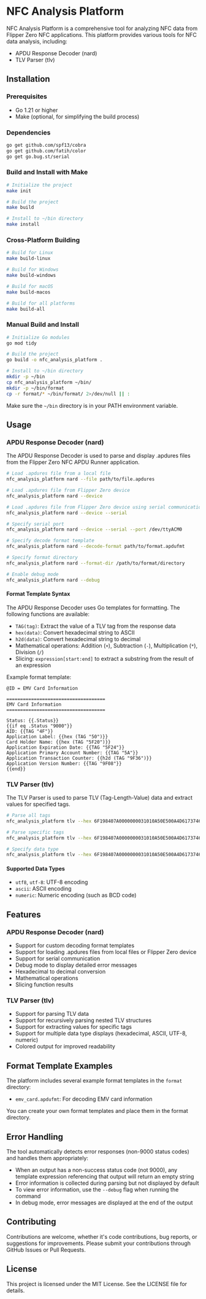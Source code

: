 # NFC Analysis Platform

NFC Analysis Platform is a comprehensive tool for analyzing NFC data from Flipper Zero NFC applications. This platform provides various tools for NFC data analysis, including:

- APDU Response Decoder (nard)
- TLV Parser (tlv)

## Installation

### Prerequisites

- Go 1.21 or higher
- Make (optional, for simplifying the build process)

### Dependencies

```bash
go get github.com/spf13/cobra
go get github.com/fatih/color
go get go.bug.st/serial
```

### Build and Install with Make

```bash
# Initialize the project
make init

# Build the project
make build

# Install to ~/bin directory
make install
```

### Cross-Platform Building

```bash
# Build for Linux
make build-linux

# Build for Windows
make build-windows

# Build for macOS
make build-macos

# Build for all platforms
make build-all
```

### Manual Build and Install

```bash
# Initialize Go modules
go mod tidy

# Build the project
go build -o nfc_analysis_platform .

# Install to ~/bin directory
mkdir -p ~/bin
cp nfc_analysis_platform ~/bin/
mkdir -p ~/bin/format
cp -r format/* ~/bin/format/ 2>/dev/null || :
```

Make sure the `~/bin` directory is in your PATH environment variable.

## Usage

### APDU Response Decoder (nard)

The APDU Response Decoder is used to parse and display .apdures files from the Flipper Zero NFC APDU Runner application.

```bash
# Load .apdures file from a local file
nfc_analysis_platform nard --file path/to/file.apdures

# Load .apdures file from Flipper Zero device
nfc_analysis_platform nard --device

# Load .apdures file from Flipper Zero device using serial communication
nfc_analysis_platform nard --device --serial

# Specify serial port
nfc_analysis_platform nard --device --serial --port /dev/ttyACM0

# Specify decode format template
nfc_analysis_platform nard --decode-format path/to/format.apdufmt

# Specify format directory
nfc_analysis_platform nard --format-dir /path/to/format/directory

# Enable debug mode
nfc_analysis_platform nard --debug
```

#### Format Template Syntax

The APDU Response Decoder uses Go templates for formatting. The following functions are available:

- `TAG(tag)`: Extract the value of a TLV tag from the response data
- `hex(data)`: Convert hexadecimal string to ASCII
- `h2d(data)`: Convert hexadecimal string to decimal
- Mathematical operations: Addition (`+`), Subtraction (`-`), Multiplication (`*`), Division (`/`)
- Slicing: `expression[start:end]` to extract a substring from the result of an expression

Example format template:
```
@ID = EMV Card Information

====================================
EMV Card Information
====================================

Status: {{.Status}}
{{if eq .Status "9000"}}
AID: {{TAG "4F"}}
Application Label: {{hex (TAG "50")}}
Card Holder Name: {{hex (TAG "5F20")}}
Application Expiration Date: {{TAG "5F24"}}
Application Primary Account Number: {{TAG "5A"}}
Application Transaction Counter: {{h2d (TAG "9F36")}}
Application Version Number: {{TAG "9F08"}}
{{end}}
```

### TLV Parser (tlv)

The TLV Parser is used to parse TLV (Tag-Length-Value) data and extract values for specified tags.

```bash
# Parse all tags
nfc_analysis_platform tlv --hex 6F198407A0000000031010A50E500A4D617374657243617264

# Parse specific tags
nfc_analysis_platform tlv --hex 6F198407A0000000031010A50E500A4D617374657243617264 --tag 84,50

# Specify data type
nfc_analysis_platform tlv --hex 6F198407A0000000031010A50E500A4D617374657243617264 --tag 50 --type ascii
```

#### Supported Data Types

- `utf8`, `utf-8`: UTF-8 encoding
- `ascii`: ASCII encoding
- `numeric`: Numeric encoding (such as BCD code)

## Features

### APDU Response Decoder (nard)

- Support for custom decoding format templates
- Support for loading .apdures files from local files or Flipper Zero device
- Support for serial communication
- Debug mode to display detailed error messages
- Hexadecimal to decimal conversion
- Mathematical operations
- Slicing function results

### TLV Parser (tlv)

- Support for parsing TLV data
- Support for recursively parsing nested TLV structures
- Support for extracting values for specific tags
- Support for multiple data type displays (hexadecimal, ASCII, UTF-8, numeric)
- Colored output for improved readability

## Format Template Examples

The platform includes several example format templates in the `format` directory:

- `emv_card.apdufmt`: For decoding EMV card information

You can create your own format templates and place them in the format directory.

## Error Handling

The tool automatically detects error responses (non-9000 status codes) and handles them appropriately:

- When an output has a non-success status code (not 9000), any template expression referencing that output will return an empty string
- Error information is collected during parsing but not displayed by default
- To view error information, use the `--debug` flag when running the command
- In debug mode, error messages are displayed at the end of the output

## Contributing

Contributions are welcome, whether it's code contributions, bug reports, or suggestions for improvements. Please submit your contributions through GitHub Issues or Pull Requests.

## License

This project is licensed under the MIT License. See the LICENSE file for details. 